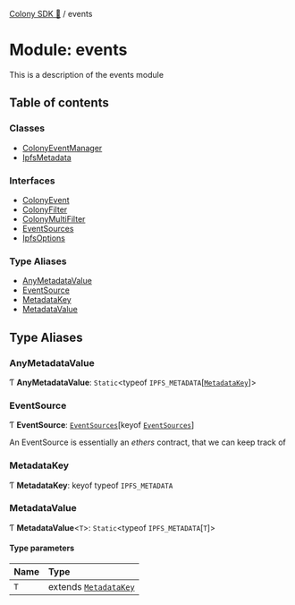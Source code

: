 [Colony SDK 🚀](../README.md) / events

# Module: events

This is a description of the events module

## Table of contents

### Classes

- [ColonyEventManager](../classes/events.ColonyEventManager.md)
- [IpfsMetadata](../classes/events.IpfsMetadata.md)

### Interfaces

- [ColonyEvent](../interfaces/events.ColonyEvent.md)
- [ColonyFilter](../interfaces/events.ColonyFilter.md)
- [ColonyMultiFilter](../interfaces/events.ColonyMultiFilter.md)
- [EventSources](../interfaces/events.EventSources.md)
- [IpfsOptions](../interfaces/events.IpfsOptions.md)

### Type Aliases

- [AnyMetadataValue](events.md#anymetadatavalue)
- [EventSource](events.md#eventsource)
- [MetadataKey](events.md#metadatakey)
- [MetadataValue](events.md#metadatavalue)

## Type Aliases

### AnyMetadataValue

Ƭ **AnyMetadataValue**: `Static`<typeof `IPFS_METADATA`[[`MetadataKey`](events.md#metadatakey)]\>

### EventSource

Ƭ **EventSource**: [`EventSources`](../interfaces/events.EventSources.md)[keyof [`EventSources`](../interfaces/events.EventSources.md)]

An EventSource is essentially an _ethers_ contract, that we can keep track of

### MetadataKey

Ƭ **MetadataKey**: keyof typeof `IPFS_METADATA`

### MetadataValue

Ƭ **MetadataValue**<`T`\>: `Static`<typeof `IPFS_METADATA`[`T`]\>

#### Type parameters

| Name | Type |
| :------ | :------ |
| `T` | extends [`MetadataKey`](events.md#metadatakey) |
